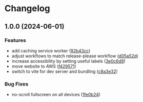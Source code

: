 # Changelog

## 1.0.0 (2024-06-01)


### Features

* add caching service worker ([92b43cc](https://github.com/Eik-S/qwixx/commit/92b43cccc8c3ef2a52a3bc8640d85315341c3e7e))
* adjust workflows to match release-please workflow ([d05a52d](https://github.com/Eik-S/qwixx/commit/d05a52d015faf63c72af46dae88ee87bf405c5bc))
* increase accessibility by setting useful labels ([3e0c6d9](https://github.com/Eik-S/qwixx/commit/3e0c6d9409b6b39cdc7aafa426adda95eb03b8c9))
* move website to AWS ([f429571](https://github.com/Eik-S/qwixx/commit/f429571c393b57172cc81385c50e0134ed6e2b9a))
* switch to vite for dev server and bundling ([c8a3e32](https://github.com/Eik-S/qwixx/commit/c8a3e32699b8c83ea23f500c590601e6ef8662d4))


### Bug Fixes

* no-scroll fullscreen on all devices ([1fe0b24](https://github.com/Eik-S/qwixx/commit/1fe0b240ab4d4128f61f85c0d345aeb1fa752163))
